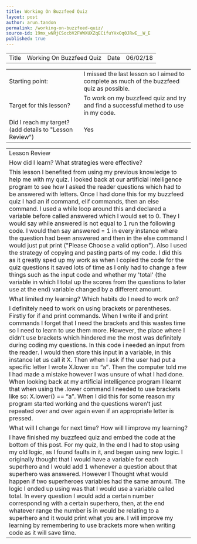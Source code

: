 ```yaml
---
title: Working On Buzzfeed Quiz
layout: post
author: arun.tandon
permalink: /working-on-buzzfeed-quiz/
source-id: 19mx_wNRjCSocbV2FWWXUXZqECifuYHxOq0JRwE__W_E
published: true
---
```

<table>
  <tr>
    <td>Title</td>
    <td>Working On Buzzfeed Quiz</td>
    <td>Date</td>
    <td>06/02/18</td>
  </tr>
</table>


<table>
  <tr>
    <td>Starting point:</td>
    <td>I missed the last lesson so I aimed to complete as much of the buzzfeed quiz as possible.</td>
  </tr>
  <tr>
    <td>Target for this lesson?</td>
    <td>To work on my buzzfeed quiz and try and find a successful method to use in my code.</td>
  </tr>
  <tr>
    <td>Did I reach my target? 
(add details to "Lesson Review")</td>
    <td>Yes</td>
  </tr>
</table>


<table>
  <tr>
    <td>Lesson Review</td>
  </tr>
  <tr>
    <td>How did I learn? What strategies were effective? </td>
  </tr>
  <tr>
    <td>This lesson I benefited from using my previous knowledge to help me with my quiz. I looked back at our artificial intelligence program to see how I asked the reader questions which had to be answered with letters. Once I had done this for my buzzfeed quiz I had an if command, elif commands, then an else command. I used a while loop around this and declared a variable before called answered which I would set to 0. They I would say while answered is not equal to 1 run the following code. I would then say answered = 1 in every instance where the question had been answered and then in the else command I would just put print ("Please Choose a valid option"). Also I used the strategy of copying and pasting parts of my code. I did this as it greatly sped up my work as when I copied the code for the quiz questions it saved lots of time as I only had to change a few things such as the input code and whether my 'total' (the variable in which I total up the scores from the questions to later use at the end) variable changed by a different amount.</td>
  </tr>
  <tr>
    <td>What limited my learning? Which habits do I need to work on? </td>
  </tr>
  <tr>
    <td>I definitely need to work on using brackets or parentheses. Firstly for if and print commands. When I write if and print commands I forget that I need the brackets and this wastes time so I need to learn to use them more. However, the place where I didn’t use brackets which hindered me the most was definitely during coding my questions. In this code i needed an input from the reader. I would then store this input in a variable, in this instance let us call it X. Then when I ask if the user had put a specific letter I wrote X.lower == “a”. Then the computer told me I had made a mistake however I was unsure of what I had done. When looking back at my artificial intelligence program I learnt that when using the .lower command I needed to use brackets like so: X.lower() == “a”. When I did this for some reason my program started working and the questions weren’t just repeated over and over again even if an appropriate letter is pressed.</td>
  </tr>
  <tr>
    <td>What will I change for next time? How will I improve my learning?</td>
  </tr>
  <tr>
    <td>I have finished my buzzfeed quiz and embed the code at the bottom of this post. For my quiz, In the end I had to stop using my old logic, as I found faults in it, and began using new logic. I originally thought that I would have a variable for each superhero and I would add 1 whenever a question about that superhero was answered. However I Thought what would happen if two superheroes variables had the same amount. The logic I ended up using was that I would use a variable called total. In every question I would add a certain number corresponding with a certain superhero, then, at the end whatever range the number is in would be relating to a superhero and it would print what you are. I will improve my learning by remembering to use brackets more when writing code as it will save time.  </td>
  </tr>
</table>


